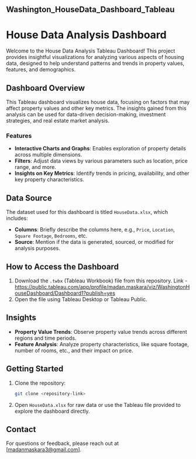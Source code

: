 ## Washington_HouseData_Dashboard_Tableau

# House Data Analysis Dashboard

Welcome to the House Data Analysis Tableau Dashboard! This project provides insightful visualizations for analyzing various aspects of housing data, designed to help understand patterns and trends in property values, features, and demographics.

## Dashboard Overview

This Tableau dashboard visualizes house data, focusing on factors that may affect property values and other key metrics. The insights gained from this analysis can be used for data-driven decision-making, investment strategies, and real estate market analysis.

### Features
- **Interactive Charts and Graphs**: Enables exploration of property details across multiple dimensions.
- **Filters**: Adjust data views by various parameters such as location, price range, and more.
- **Insights on Key Metrics**: Identify trends in pricing, availability, and other key property characteristics.
  
## Data Source
The dataset used for this dashboard is titled `HouseData.xlsx`, which includes:
- **Columns**: Briefly describe the columns here, e.g., `Price`, `Location`, `Square Footage`, `Bedrooms`, etc.
- **Source**: Mention if the data is generated, sourced, or modified for analysis purposes.

## How to Access the Dashboard
1. Download the `.twbx` (Tableau Workbook) file from this repository.
   Link - https://public.tableau.com/app/profile/madan.maskara/viz/WashingtonHouseDashboard/Dashboard1?publish=yes
3. Open the file using Tableau Desktop or Tableau Public.

## Insights
- **Property Value Trends**: Observe property value trends across different regions and time periods.
- **Feature Analysis**: Analyze property characteristics, like square footage, number of rooms, etc., and their impact on price.

## Getting Started
1. Clone the repository:
   ```bash
   git clone <repository-link>
   ```
2. Open `HouseData.xlsx` for raw data or use the Tableau file provided to explore the dashboard directly.

## Contact
For questions or feedback, please reach out at [madanmaskara3@gmail.com].

